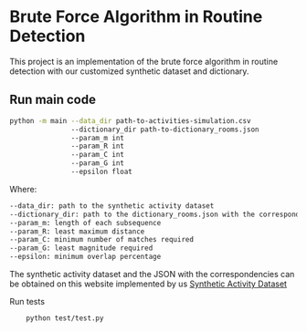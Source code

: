 # Brute Force Algorithm in Routine Detection

This project is an implementation of the brute force algorithm in routine detection with our customized synthetic dataset and dictionary. 

## Run main code

```bash
python -m main --data_dir path-to-activities-simulation.csv 
               --dictionary_dir path-to-dictionary_rooms.json
               --param_m int
               --param_R int 
               --param_C int
               --param_G int
               --epsilon float
```


Where:
```markdown
--data_dir: path to the synthetic activity dataset 
--dictionary_dir: path to the dictionary_rooms.json with the correspondencies
--param_m: length of each subsequence
--param_R: least maximum distance 
--param_C: minimum number of matches required
--param_G: least magnitude required
--epsilon: minimum overlap percentage
```


The synthetic activity dataset and the JSON with the correspondencies can be obtained on this website implemented by us [Synthetic Activity Dataset](https://javiergavina.github.io/Synthetic-Activity-Dataset/index.html)


Run tests

```bash
    python test/test.py
```

